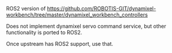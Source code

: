 
ROS2 version of <https://github.com/ROBOTIS-GIT/dynamixel-workbench/tree/master/dynamixel_workbench_controllers>

Does not implement dynamixel servo command service, but other functionality is ported to ROS2.

Once upstream has ROS2 support, use that.